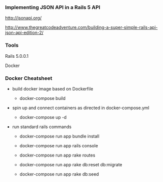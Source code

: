 ### Implementing JSON API in a Rails 5 API

http://jsonapi.org/

http://www.thegreatcodeadventure.com/building-a-super-simple-rails-api-json-api-edition-2/

### Tools

Rails 5.0.0.1

Docker

### Docker Cheatsheet

- build docker image based on Dockerfile

  - docker-compose build

- spin up and connect containers as directed in docker-compose.yml

  - docker-compose up -d

- run standard rails commands

  - docker-compose run app bundle install

  - docker-compose run app rails console

  - docker-compose run app rake routes

  - docker-compose run app rake db:reset db:migrate

  - docker-compose run app rake db:seed
